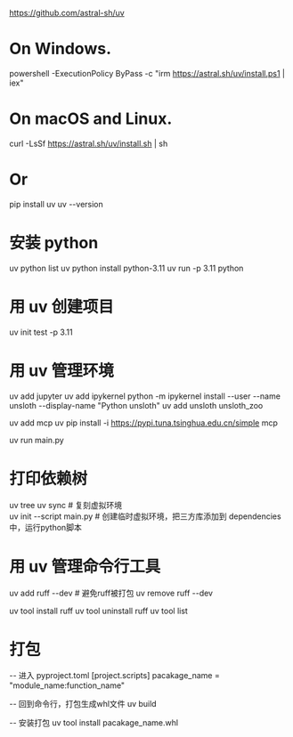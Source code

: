 https://github.com/astral-sh/uv  

# On Windows.  
powershell -ExecutionPolicy ByPass -c "irm https://astral.sh/uv/install.ps1 | iex"  

# On macOS and Linux.
curl -LsSf https://astral.sh/uv/install.sh | sh

# Or 
pip install uv
uv --version  

# 安装 python
uv python list
uv python install python-3.11
uv run -p 3.11 python

# 用 uv 创建项目  
uv init test -p 3.11

# 用 uv 管理环境  
uv add jupyter
uv add ipykernel
python -m ipykernel install --user --name unsloth --display-name "Python unsloth"
uv add unsloth unsloth_zoo

uv add mcp
uv pip install -i https://pypi.tuna.tsinghua.edu.cn/simple mcp

uv run main.py

# 打印依赖树
uv tree
uv sync  # 复刻虚拟环境  
uv init --script main.py  # 创建临时虚拟环境，把三方库添加到 dependencies 中，运行python脚本  

# 用 uv 管理命令行工具  
uv add ruff --dev  # 避免ruff被打包
uv remove ruff --dev

uv tool install ruff 
uv tool uninstall ruff
uv tool list

# 打包
-- 进入 pyproject.toml
[project.scripts]
pacakage_name = "module_name:function_name"

-- 回到命令行，打包生成whl文件
uv build

-- 安装打包
uv tool install pacakage_name.whl